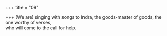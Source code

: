 +++
title = "09"

+++
(We are) singing with songs to Indra, the goods-master of goods, the  one worthy of verses,  
who will come to the call for help.  